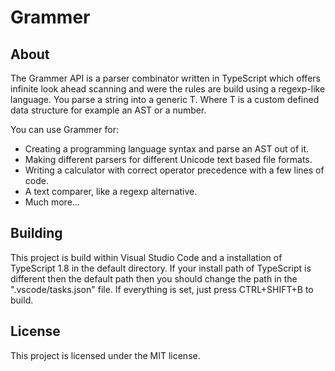 Grammer
=======

About
-----
The Grammer API is a parser combinator written in TypeScript which offers infinite look ahead scanning and were the rules are build using a regexp-like language.
You parse a string into a generic T. Where T is a custom defined data structure for example an AST or a number. 

You can use Grammer for:
* Creating a programming language syntax and parse an AST out of it.
* Making different parsers for different Unicode text based file formats.
* Writing a calculator with correct operator precedence with a few lines of code.
* A text comparer, like a regexp alternative.
* Much more...

Building
--------
This project is build within Visual Studio Code and a installation of TypeScript 1.8 in the default directory.
If your install path of TypeScript is different then the default path then you should change the path in the ".vscode/tasks.json" file.
If everything is set, just press CTRL+SHIFT+B to build.

License
-------
This project is licensed under the MIT license.